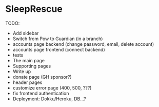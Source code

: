 # SleepRescue

TODO:
- Add sidebar
- Switch from Pow to Guardian (in a branch)
- accounts page backend (change password, email, delete account)
- accounts page frontend (connect backend)
- tests
- The main page
- Supporting pages
- Write up
- donate page (GH sponsor?)
- header pages
- customize error page (400, 500, ???)
- fix frontend authentication
- Deployment: Dokku/Heroku, DB...?
